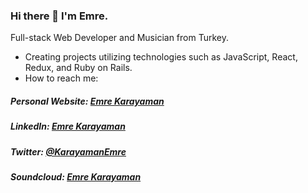 ### Hi there 👋 I'm Emre.

Full-stack Web Developer and Musician from Turkey.

- Creating projects utilizing technologies such as JavaScript, React, Redux, and Ruby on Rails.
- How to reach me:
##### Personal Website: [Emre Karayaman](https://emrekarayaman.me)
##### LinkedIn: [Emre Karayaman](https://www.linkedin.com/in/emre-karayaman/)
##### Twitter: [@KarayamanEmre](https://twitter.com/KarayamanEmre)
##### Soundcloud: [Emre Karayaman](https://soundcloud.com/emrekarayaman)

